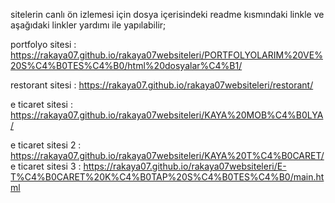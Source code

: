 sitelerin canlı ön izlemesi için dosya içerisindeki readme kısmındaki linkle ve aşağıdaki linkler yardımı ile yapılabilir;

portfolyo sitesi : https://rakaya07.github.io/rakaya07websiteleri/PORTFOLYOLARIM%20VE%20S%C4%B0TES%C4%B0/html%20dosyalar%C4%B1/

restorant sitesi : https://rakaya07.github.io/rakaya07websiteleri/restorant/

e ticaret sitesi : https://rakaya07.github.io/rakaya07websiteleri/KAYA%20MOB%C4%B0LYA/

e ticaret sitesi 2 : https://rakaya07.github.io/rakaya07websiteleri/KAYA%20T%C4%B0CARET/
e ticaret sitesi 3 : https://rakaya07.github.io/rakaya07websiteleri/E-T%C4%B0CARET%20K%C4%B0TAP%20S%C4%B0TES%C4%B0/main.html
